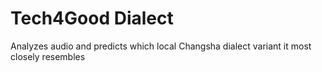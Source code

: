 # Tech4Good Dialect
Analyzes audio and predicts which local Changsha dialect variant it most closely resembles
